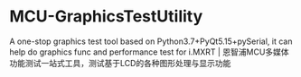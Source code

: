 # MCU-GraphicsTestUtility
A one-stop graphics test tool based on Python3.7+PyQt5.15+pySerial, it can help do graphics func and performance test for i.MXRT | 恩智浦MCU多媒体功能测试一站式工具，测试基于LCD的各种图形处理与显示功能 
